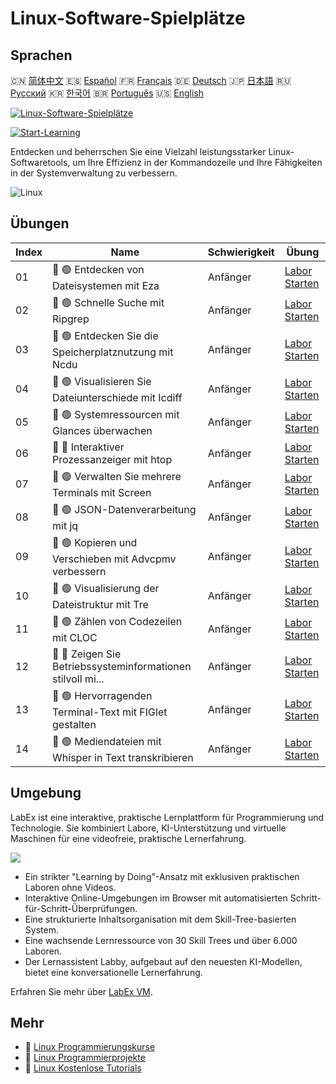 # Linux-Software-Spielplätze

## Sprachen

🇨🇳 [简体中文](README_zh.md) 🇪🇸 [Español](README_es.md) 🇫🇷 [Français](README_fr.md) 🇩🇪 [Deutsch](README_de.md) 🇯🇵 [日本語](README_ja.md) 🇷🇺 [Русский](README_ru.md) 🇰🇷 [한국어](README_ko.md) 🇧🇷 [Português](README_pt.md) 🇺🇸 [English](README.md) 

[![Linux-Software-Spielplätze](https://cover-creator.labex.io/linux-software-playgrounds.png?lang=de)](https://labex.io/de/courses/linux-software-playgrounds)

[![Start-Learning](https://img.shields.io/badge/Start-Learning-whitesmoke?style=for-the-badge)](https://labex.io/de/courses/linux-software-playgrounds)

Entdecken und beherrschen Sie eine Vielzahl leistungsstarker Linux-Softwaretools, um Ihre Effizienz in der Kommandozeile und Ihre Fähigkeiten in der Systemverwaltung zu verbessern.

![Linux](https://img.shields.io/badge/Linux-whitesmoke?style=for-the-badge&logo=linux)


## Übungen

|   Index | Name                                                        | Schwierigkeit   | Übung                                                                                                                              |
|---------|-------------------------------------------------------------|-----------------|------------------------------------------------------------------------------------------------------------------------------------|
|      01 | 📖 🟢 Entdecken von Dateisystemen mit Eza                   | Anfänger        | <a target='_blank' href='https://labex.io/de/tutorials/linux-exploring-file-systems-with-eza-295948'>Labor Starten</a>             |
|      02 | 📖 🟢 Schnelle Suche mit Ripgrep                            | Anfänger        | <a target='_blank' href='https://labex.io/de/tutorials/linux-fast-searching-with-ripgrep-384504'>Labor Starten</a>                 |
|      03 | 📖 🟢 Entdecken Sie die Speicherplatznutzung mit Ncdu       | Anfänger        | <a target='_blank' href='https://labex.io/de/tutorials/linux-explore-disk-usage-with-ncdu-296141'>Labor Starten</a>                |
|      04 | 📖 🟢 Visualisieren Sie Dateiunterschiede mit Icdiff        | Anfänger        | <a target='_blank' href='https://labex.io/de/tutorials/linux-visualize-file-differences-with-icdiff-272381'>Labor Starten</a>      |
|      05 | 📖 🟢 Systemressourcen mit Glances überwachen               | Anfänger        | <a target='_blank' href='https://labex.io/de/tutorials/linux-monitor-system-resources-with-glances-384503'>Labor Starten</a>       |
|      06 | 📖 🔵 Interaktiver Prozessanzeiger mit htop                 | Anfänger        | <a target='_blank' href='https://labex.io/de/tutorials/linux-interactive-process-viewer-with-htop-271667'>Labor Starten</a>        |
|      07 | 📖 🟢 Verwalten Sie mehrere Terminals mit Screen            | Anfänger        | <a target='_blank' href='https://labex.io/de/tutorials/linux-manage-multiple-terminals-with-screen-271827'>Labor Starten</a>       |
|      08 | 📖 🟢 JSON-Datenverarbeitung mit jq                         | Anfänger        | <a target='_blank' href='https://labex.io/de/tutorials/linux-json-data-processing-with-jq-279945'>Labor Starten</a>                |
|      09 | 📖 🟢 Kopieren und Verschieben mit Advcpmv verbessern       | Anfänger        | <a target='_blank' href='https://labex.io/de/tutorials/linux-enhance-copying-and-moving-with-advcpmv-295937'>Labor Starten</a>     |
|      10 | 📖 🟢 Visualisierung der Dateistruktur mit Tre              | Anfänger        | <a target='_blank' href='https://labex.io/de/tutorials/linux-file-structure-visualization-with-tre-384505'>Labor Starten</a>       |
|      11 | 📖 🟢 Zählen von Codezeilen mit CLOC                        | Anfänger        | <a target='_blank' href='https://labex.io/de/tutorials/linux-count-lines-of-code-with-cloc-273383'>Labor Starten</a>               |
|      12 | 📖 🔵 Zeigen Sie Betriebssysteminformationen stilvoll mi... | Anfänger        | <a target='_blank' href='https://labex.io/de/tutorials/linux-display-os-info-stylishly-with-neofetch-299825'>Labor Starten</a>     |
|      13 | 📖 🟢 Hervorragenden Terminal-Text mit FIGlet gestalten     | Anfänger        | <a target='_blank' href='https://labex.io/de/tutorials/linux-crafting-striking-terminal-text-with-figlet-272383'>Labor Starten</a> |
|      14 | 📖 🟢 Mediendateien mit Whisper in Text transkribieren      | Anfänger        | <a target='_blank' href='https://labex.io/de/tutorials/linux-transcribe-media-to-text-with-whisper-289658'>Labor Starten</a>       |

## Umgebung

LabEx ist eine interaktive, praktische Lernplattform für Programmierung und Technologie. Sie kombiniert Labore, KI-Unterstützung und virtuelle Maschinen für eine videofreie, praktische Lernerfahrung.

![](https://tutorial-screenshot.getvm.io/images/vm-1725247253.png)

- Ein strikter "Learning by Doing"-Ansatz mit exklusiven praktischen Laboren ohne Videos.
- Interaktive Online-Umgebungen im Browser mit automatisierten Schritt-für-Schritt-Überprüfungen.
- Eine strukturierte Inhaltsorganisation mit dem Skill-Tree-basierten System.
- Eine wachsende Lernressource von 30 Skill Trees und über 6.000 Laboren.
- Der Lernassistent Labby, aufgebaut auf den neuesten KI-Modellen, bietet eine konversationelle Lernerfahrung.

Erfahren Sie mehr über [LabEx VM](https://support.labex.io/using-labex/virtual-machine).

## Mehr

- 🔗 [Linux Programmierungskurse](https://github.com/labex-labs/awesome-programming-courses)
- 🔗 [Linux Programmierprojekte](https://github.com/labex-labs/awesome-programming-projects)
- 🔗 [Linux Kostenlose Tutorials](https://github.com/labex-labs/linux-free-tutorials)

